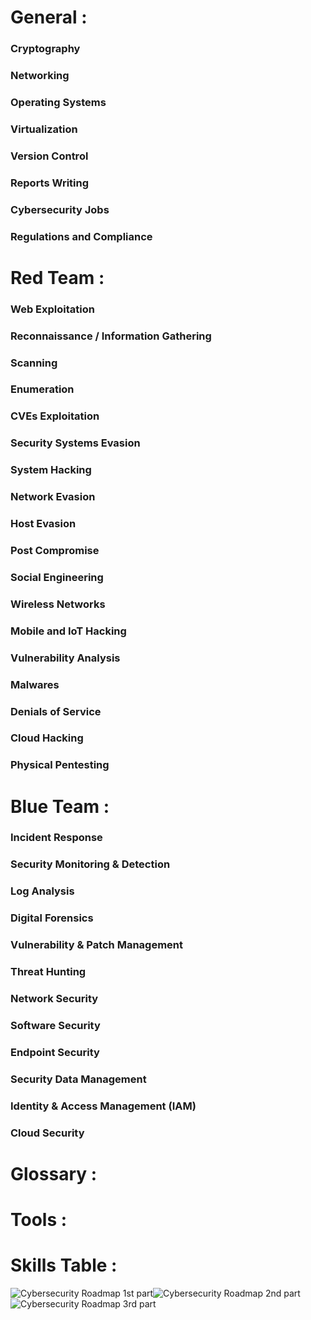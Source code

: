 # **General :** 
### Cryptography
### Networking
### Operating Systems
### Virtualization
### Version Control
### Reports Writing
### Cybersecurity Jobs
### Regulations and Compliance
# **Red Team :**
### Web Exploitation
### Reconnaissance / Information Gathering
### Scanning
### Enumeration
### CVEs Exploitation
### Security Systems Evasion
### System Hacking
### Network Evasion
### Host Evasion
### Post Compromise
### Social Engineering
### Wireless Networks
### Mobile and IoT Hacking
### Vulnerability Analysis
### Malwares
### Denials of Service
### Cloud Hacking
### Physical Pentesting
# **Blue Team :**
### Incident Response
### Security Monitoring & Detection
### Log Analysis
### Digital Forensics
### Vulnerability & Patch Management
### Threat Hunting
### Network Security
### Software Security
### Endpoint Security
### Security Data Management
### Identity & Access Management (IAM)
### Cloud Security
# **Glossary :**
# **Tools :**
# **Skills Table :**

![Cybersecurity Roadmap 1st part](Pictures/Fig1.jpg)![Cybersecurity Roadmap 2nd part](Pictures/Fig2.jpg)![Cybersecurity Roadmap 3rd part](Pictures/Fig3.jpg)